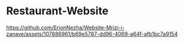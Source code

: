 # Restaurant-Website
https://github.com/ErionNezha/Website-Mrizi-i-zanave/assets/107886961/b69e5787-dd96-4069-a64f-afb1bc7a9154
